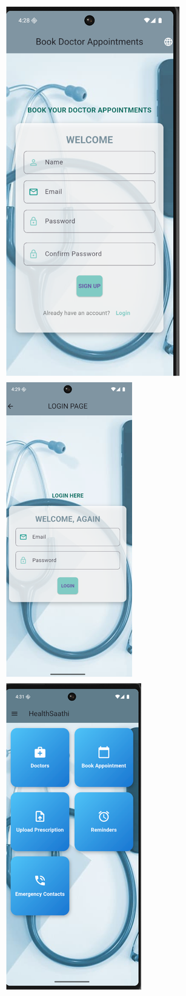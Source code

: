 ![image alt]( https://github.com/BommalaNithisha/flutter-healthsaathi/blob/0771453d1a04fb49bf62f9c48b9070ca1c687482/githealthsaathi_images/Screenshot%202025-07-01%20162847.png )

![image alt]( https://github.com/BommalaNithisha/flutter-healthsaathi/blob/b4d80b49cfcc76c35167bfab21d5007e546eecb9/githealthsaathi_images/Screenshot%202025-07-01%20162921.png )

![image alt]( https://github.com/BommalaNithisha/flutter-healthsaathi/blob/43365ed673844cb784fb64d3c4a3b234ee2715a0/githealthsaathi_images/Screenshot%202025-07-01%20163139.png )
